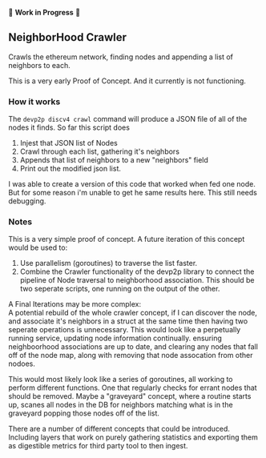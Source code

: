 🚧 **Work in Progress** 🚧

## NeighborHood Crawler

Crawls the ethereum network, finding nodes and appending a list of neighbors to each. 

This is a very early Proof of Concept. And it currently is not functioning.

### How it works

The ```devp2p discv4 crawl``` command will produce a JSON file of all of the nodes it finds. 
So far this script does

  1. Injest that JSON list of Nodes
  2. Crawl through each list, gathering it's neighbors
  3. Appends that list of neighbors to a new "neighbors" field
  4. Print out the modified json list.

I was able to create a version of this code that worked when fed one node. But for some reason i'm unable to get he same results here.
This still needs debugging.

### Notes

This is a very simple proof of concept.
A future iteration of this concept would be used to:

  1. Use parallelism (goroutines) to traverse the list faster.
  2. Combine the Crawler functionality of the devp2p library to connect the pipeline of Node traversal to neighborhood association.
     This should be two seperate scripts, one running on the output of the other.

  A Final Iterations may be more complex: \
    A potential rebuild of the whole crawler concept, if I can discover the node, and associate it's neighbors in a struct at the same time
    then having two seperate operations is unnecessary. This would look like a perpetually running service, updating node information continually. 
    ensuring neighboorhood associations are up to date, and clearing any nodes that fall off of the node map, along with removing that node assocation
    from other nodoes.

  This would most likely look like a series of goroutines, all working to perform different functions. One that regularly checks for errant nodes that
  should be removed. Maybe a "graveyard" concept, where a routine starts up, scanes all nodes in the DB for neighbors matching what is in the graveyard
  popping those nodes off of the list.

  There are a number of different concepts that could be introduced. Including layers that work on purely gathering statistics and exporting them as digestible
  metrics for third party tool to then ingest.
